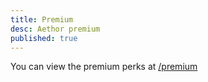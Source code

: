 ```yaml
---
title: Premium
desc: Aethor premium
published: true
---
```



You can view the premium perks at [/premium](/premium)